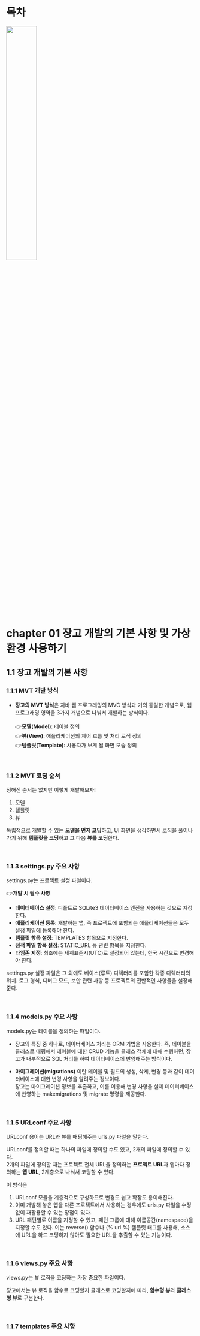 # 목차

<img src="https://user-images.githubusercontent.com/55045377/144027246-f194644b-60b3-4347-a0b7-d397bffa2a15.png" width=40%>

# chapter 01 장고 개발의 기본 사항 및 가상 환경 사용하기
## 1.1 장고 개발의 기본 사항
### 1.1.1 MVT 개발 방식
* **장고의 MVT 방식**은 자바 웹 프로그래밍의 MVC 방식과 거의 동일한 개념으로, 웹 프로그래밍 영역을 3가지 개념으로 나눠서 개발하는 방식이다.<br><br>
👉**모델(Model)**: 테이블 정의<br>
👉**뷰(View)**: 애플리케이션의 제어 흐름 및 처리 로직 정의<br>
👉**템플릿(Template)**: 사용자가 보게 될 화면 모습 정의

<br>

### 1.1.2 MVT 코딩 순서
정해진 순서는 없지만 이렇게 개발해보자!<br>
1. 모델
2. 템플릿
3. 뷰

독립적으로 개발할 수 있는 **모델을 먼저 코딩**하고, UI 화면을 생각하면서 로직을 풀어나가기 위해 **템플릿을 코딩**하고 그 다음 **뷰를 코딩**한다.

<br>

### 1.1.3 settings.py 주요 사항
settings.py는 프로젝트 설정 파일이다.

👉**개발 시 필수 사항**<br>
* **데이터베이스 설정**: 디폴트로 SQLite3 데이터베이스 엔진을 사용하는 것으로 지정한다.
* **애플리케이션 등록**: 개발하는 앱, 즉 프로젝트에 포함되는 애플리케이션들은 모두 설정 파일에 등록해야 한다.
* **템플릿 항목 설정**: TEMPLATES 항목으로 지정한다.
* **정적 파일 항목 설정**: STATIC_URL 등 관련 항목을 지정한다.
* **타임존 지정**: 최초에는 세계표준시(UTC)로 설정되어 있는데, 한국 시간으로 변경해야 한다.

settings.py 설정 파일은 그 외에도 베이스(루트) 디렉터리를 포함한 각종 디렉터리의 위치. 로그 형식, 디버그 모드, 보안 관련 사항 등 프로젝트의 전반적인 사항들을 설정해준다.

<br>

### 1.1.4 models.py 주요 사항
models.py는 테이블을 정의하는 파일이다.

* 장고의 특징 중 하나로, 데이터베이스 처리는 ORM 기법을 사용한다. 즉, 테이블을 클래스로 매핑해서 테이블에 대한 CRUD 기능을 클래스 객체에 대해 수행하면, 장고가 내부적으로 SQL 처리를 하여 데이터베이스에 반영해주는 방식이다.

* **마이그레이션(migrations)** 이란 테이블 및 필드의 생성, 삭제, 변경 등과 같이 데이터베이스에 대한 변경 사항을 알려주는 정보이다.<br>
장고는 마이그레이션 정보를 추출하고, 이를 이용해 변경 사항을 실제 데이터베이스에 반영하는 makemigrations 및 migrate 명령을 제공한다.

<br>

### 1.1.5 URLconf 주요 사항
URLconf 용어는 URL과 뷰를 매핑해주는 urls.py 파일을 말한다.

URLconf를 정의할 때는 하나의 파일에 정의할 수도 있고, 2개의 파일에 정의할 수 있다.<br>
2개의 파일에 정의할 때는 프로젝트 전체 URL을 정의하는 **프로젝트 URL**과 앱마다 정의하는 **앱 URL**, 2계층으로 나눠서 코딩할 수 있다.

이 방식은<br>
1. URLconf 모듈을 계층적으로 구성하므로 변경도 쉽고 확장도 용이해진다.
2. 이미 개발해 놓은 앱을 다른 프로젝트에서 사용하는 경우에도 urls.py 파일을 수정 없이 재활용할 수 있는 장점이 있다.
3. URL 패턴별로 이름을 지정할 수 있고, 패턴 그룹에 대해 이름공간(namespace)을 지정할 수도 있다. 이는 reverse() 함수나 {% url %} 템플릿 태그를 사용해, 소스에 URL을 하드 코딩하지 않아도 필요한 URL을 추출할 수 있는 기능이다.

<br>

### 1.1.6 views.py 주요 사항
views.py는 뷰 로직을 코딩하는 가장 중요한 파일이다.

장고에서는 뷰 로직을 함수로 코딩할지 클래스로 코딩할지에 따라, **함수형 뷰**와 **클래스형 뷰**로 구분한다.

<br>

### 1.1.7 templates 주요 사항





















